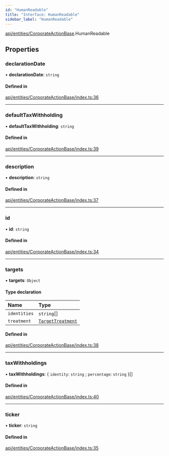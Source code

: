 ```yaml
---
id: "HumanReadable"
title: "Interface: HumanReadable"
sidebar_label: "HumanReadable"
---
```


[api/entities/CorporateActionBase](../../../../../modules/API/Entities/CorporateActionBase/CorporateActionBase.md).HumanReadable

## Properties

### declarationDate

• **declarationDate**: `string`

#### Defined in

[api/entities/CorporateActionBase/index.ts:36](https://github.com/PolymeshAssociation/polymesh-sdk/blob/372a67e5d/src/api/entities/CorporateActionBase/index.ts#L36)

___

### defaultTaxWithholding

• **defaultTaxWithholding**: `string`

#### Defined in

[api/entities/CorporateActionBase/index.ts:39](https://github.com/PolymeshAssociation/polymesh-sdk/blob/372a67e5d/src/api/entities/CorporateActionBase/index.ts#L39)

___

### description

• **description**: `string`

#### Defined in

[api/entities/CorporateActionBase/index.ts:37](https://github.com/PolymeshAssociation/polymesh-sdk/blob/372a67e5d/src/api/entities/CorporateActionBase/index.ts#L37)

___

### id

• **id**: `string`

#### Defined in

[api/entities/CorporateActionBase/index.ts:34](https://github.com/PolymeshAssociation/polymesh-sdk/blob/372a67e5d/src/api/entities/CorporateActionBase/index.ts#L34)

___

### targets

• **targets**: `Object`

#### Type declaration

| Name | Type |
| :------ | :------ |
| `identities` | `string`[] |
| `treatment` | [`TargetTreatment`](../../../../../enums/API/Entities/CorporateActionBase/Types/TargetTreatment/TargetTreatment.md) |

#### Defined in

[api/entities/CorporateActionBase/index.ts:38](https://github.com/PolymeshAssociation/polymesh-sdk/blob/372a67e5d/src/api/entities/CorporateActionBase/index.ts#L38)

___

### taxWithholdings

• **taxWithholdings**: { `identity`: `string` ; `percentage`: `string`  }[]

#### Defined in

[api/entities/CorporateActionBase/index.ts:40](https://github.com/PolymeshAssociation/polymesh-sdk/blob/372a67e5d/src/api/entities/CorporateActionBase/index.ts#L40)

___

### ticker

• **ticker**: `string`

#### Defined in

[api/entities/CorporateActionBase/index.ts:35](https://github.com/PolymeshAssociation/polymesh-sdk/blob/372a67e5d/src/api/entities/CorporateActionBase/index.ts#L35)
